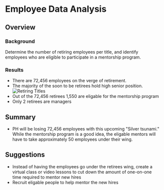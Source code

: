 # Employee Data Analysis

## Overview

### Background
Determine the number of retiring employees per title, and identify employees who are eligible to participate in a mentorship program. 

### Results
 - There are 72,456 employees on the verge of retirement.
 - The majority of the soon to be retirees hold high senior position.
![Retiring Titles](https://github.com/TristanVaccarino/Pewlett_Hackard_ANalysis/blob/main/Data/retiring%20titles%20.png)
 - Out of the 72,456 retirees 1,550 are eligable for the mentorship program
 - Only 2 retirees are managers

## Summary
- PH will be losing 72,456 employees with this upcoming "Silver tsunami." While the mentorship program is a good idea, the eligable mentors will have to take approximately 50 employees under their wing.

## Suggestions
- Instead of having the employees go under the retirees wing, create a virtual class or video lessons to cut down the amount of one-on-one time required to mentor new hires
- Recruit eligable people to help mentor the new hires
